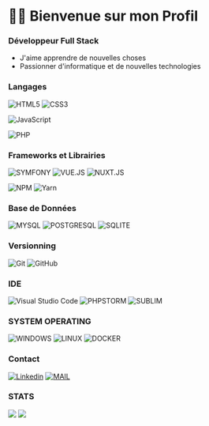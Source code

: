 <h1>👋🏽 Bienvenue sur mon Profil</h2>

### <p> Développeur Full Stack </p>
  - J'aime apprendre de nouvelles choses  
  - Passionner d'informatique et de nouvelles technologies  

### Langages
![HTML5](https://img.shields.io/badge/-HTML5-%23E44D27?style=for-the-badge&logo=html5&logoColor=ffffff)
![CSS3](https://img.shields.io/badge/-CSS3-%231572B6?style=for-the-badge&logo=css3)

![JavaScript](https://img.shields.io/badge/JAVASCRIPT-323330?style=for-the-badge&logo=javascript&logoColor=F7DF1E)

![PHP](https://img.shields.io/badge/php-%23777BB4.svg?style=for-the-badge&logo=php&logoColor=white)

### Frameworks et Librairies
![SYMFONY](https://img.shields.io/badge/symfony-%2320232a.svg?style=for-the-badge&logo=symfony&logoColor=fff)
![VUE.JS](https://img.shields.io/badge/vue.js-%2320232a.svg?style=for-the-badge&logo=vue.js&logoColor=OC08D)
![NUXT.JS](https://img.shields.io/badge/nuxt.js-505050.svg?style=for-the-badge&logo=nuxt.js&logoColor=00DC82)

![NPM](https://img.shields.io/badge/NPM-%23000000.svg?style=for-the-badge&logo=npm&logoColor=white)
![Yarn](https://img.shields.io/badge/yarn-%232C8EBB.svg?style=for-the-badge&logo=yarn&logoColor=white)

### Base de Données
![MYSQL](https://img.shields.io/badge/mysql-6C78AF.svg?style=for-the-badge&logo=mysql&logoColor=fff)
![POSTGRESQL](https://img.shields.io/badge/postgresql-4169E1.svg?style=for-the-badge&logo=postgresql&logoColor=fff)
![SQLITE](https://img.shields.io/badge/sqlite-003B57.svg?style=for-the-badge&logo=sqlite&logoColor=fff)

### Versionning
![Git](https://img.shields.io/badge/git-%23F05033.svg?style=for-the-badge&logo=git&logoColor=white)
![GitHub](https://img.shields.io/badge/github-%23121011.svg?style=for-the-badge&logo=github&logoColor=white)

### IDE
![Visual Studio Code](https://img.shields.io/badge/Visual%20Studio%20Code-0078d7.svg?style=for-the-badge&logo=visual-studio-code&logoColor=white)
![PHPSTORM](https://img.shields.io/badge/PhpStorm-000000.svg?style=for-the-badge&logo=phpstorm&logoColor=white)
![SUBLIM](https://img.shields.io/badge/sublim-ff8c00.svg?style=for-the-badge&logo=sublime-text&logoColor=white)

### SYSTEM OPERATING 
![WINDOWS](https://img.shields.io/badge/Windows-0078D6.svg?style=for-the-badge&logo=windows&logoColor=white)
![LINUX](https://img.shields.io/badge/ubuntu-E95420.svg?style=for-the-badge&logo=ubuntu&logoColor=white)
![DOCKER](https://img.shields.io/badge/docker-000.svg?style=for-the-badge&logo=docker&logoColor=2496ED)

### Contact 
[![Linkedin](https://img.shields.io/badge/-Michael%20CAVATA-0A66C2?style=for-the-badge&logo=Linkedin)](https://www.linkedin.com/in/michael-cavata/)
[![MAIL](https://img.shields.io/badge/gmail-EA4335.svg?style=for-the-badge&logo=gmail&logoColor=fff)](mailto:cavata.michael@gmail.com)

### STATS
<img src="https://github-readme-stats.vercel.app/api?username=MichaelCAVATA&hide=stars&show_icons=true&theme=blueberry" />
<img src="https://github-readme-stats.vercel.app/api/top-langs/?username=MichaelCAVATA&layout=compact&theme=blueberry" />
